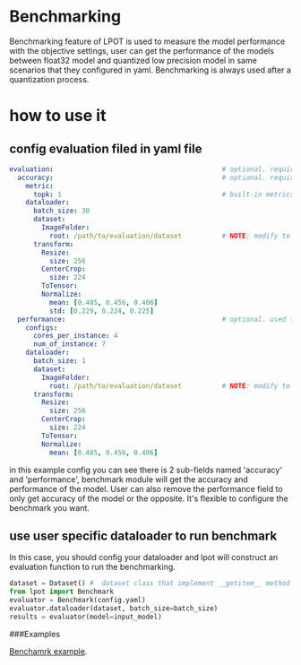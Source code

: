 Benchmarking
===============

Benchmarking feature of LPOT is used to measure the model performance with the objective settings, user can get the performance of the models between float32 model and quantized low precision model in same scenarios that they configured in yaml. Benchmarking is always used after a quantization process.

# how to use it
## config evaluation filed in yaml file

```yaml
evaluation:                                          # optional. required if user doesn't provide eval_func in lpot.Quantization.
  accuracy:                                          # optional. required if user doesn't provide eval_func in lpot.Quantization.
    metric:
      topk: 1                                        # built-in metrics are topk, map, f1, allow user to register new metric.
    dataloader:
      batch_size: 30
      dataset:
        ImageFolder:
          root: /path/to/evaluation/dataset          # NOTE: modify to evaluation dataset location if needed
      transform:
        Resize:
          size: 256
        CenterCrop:
          size: 224
        ToTensor:
        Normalize:
          mean: [0.485, 0.456, 0.406]
          std: [0.229, 0.224, 0.225]
  performance:                                       # optional. used to benchmark performance of passing model.
    configs:
      cores_per_instance: 4
      num_of_instance: 7
    dataloader:
      batch_size: 1
      dataset:
        ImageFolder:
          root: /path/to/evaluation/dataset          # NOTE: modify to evaluation dataset location if needed
      transform:
        Resize:
          size: 256
        CenterCrop:
          size: 224
        ToTensor:
        Normalize:
          mean: [0.485, 0.456, 0.406]
```

in this example config you can see there is 2 sub-fields named 'accuracy' and 'performance', benchmark module will get the accuracy and performance of the model. User can also remove the performance field to only get accuracy of the model or the opposite. It's flexible to configure the benchmark you want.

## use user specific dataloader to run benchmark

In this case, you should config your dataloader and lpot will construct an evaluation function to run the benchmarking.

```python
dataset = Dataset() #  dataset class that implement __getitem__ method or __iter__ method
from lpot import Benchmark
evaluator = Benchmark(config.yaml)
evaluator.dataloader(dataset, batch_size=batch_size)
results = evaluator(model=input_model)

```

###Examples

[Benchamrk example](../examples/tensorflow/image_recognition/run_benchmark.sh).

